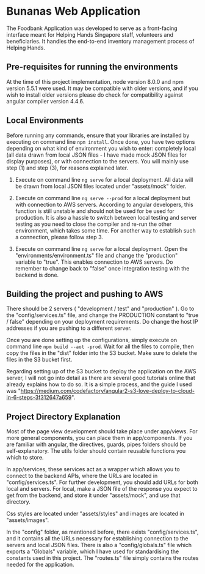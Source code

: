 # Bunanas Web Application

The Foodbank Application was developed to serve as a front-facing interface meant for Helping Hands Singapore staff, volunteers and beneficiaries. It handles the end-to-end inventory management process of Helping Hands.

## Pre-requisites for running the environments

At the time of this project implementation, node version 8.0.0 and npm version 5.5.1 were used. It may be compatible with older versions, and if you wish to install older versions please do check for compatibility against angular compiler version 4.4.6.

## Local Environments

Before running any commands, ensure that your libraries are installed by executing on command line `npm install`. Once done, you have two options depending on what kind of environment you wish to enter: completely local (all data drawn from local JSON files - I have made mock JSON files for display purposes), or with connection to the servers. You will mainly use step (1) and step (3), for reasons explained later.

1. Execute on command line `ng serve` for a local deployment. All data will be drawn from local JSON files located under "assets/mock" folder.

2. Execute on command line `ng serve --prod` for a local deployment but with connection to AWS servers. According to angular developers, this function is still unstable and should not be used for be used for production. It is also a hassle to switch between local testing and server testing as you need to close the compiler and re-run the other environment, which takes some time. For another way to establish such a connection, please follow step 3.

3. Execute on command line `ng serve` for a local deployment. Open the "environments/environment.ts" file and change the "production" variable to "true". This enables connection to AWS servers. Do remember to change back to "false" once integration testing with the backend is done.

## Building the project and pushing to AWS

There should be 2 servers ( "development / test" and "production" ). Go to the "config/services.ts" file, and change the PRODUCTION constant to "true / false" depending on your deployment requirements. Do change the host IP addresses if you are pushing to a different server.

Once you are done setting up the configurations, simply execute on command line `npm build --aot -prod`. Wait for all the files to compile, then copy the files in the "dist" folder into the S3 bucket. Make sure to delete the files in the S3 bucket first.

Regarding setting up of the S3 bucket to deploy the application on the AWS server, I will not go into detail as there are several good tutorials online that already explains how to do so. It is a simple process, and the guide I used was "https://medium.com/codefactory/angular2-s3-love-deploy-to-cloud-in-6-steps-3f312647a659".

## Project Directory Explanation

Most of the page view development should take place under app/views. For more general components, you can place them in app/components. If you are familiar with angular, the directives, guards, pipes folders should be self-explanatory. The utils folder should contain reusable functions you which to store.

In app/services, these services act as a wrapper which allows you to connect to the backend APIs, where the URLs are located in "config/services.ts". For further development, you should add URLs for both local and servers. For local, make a JSON file of the response you expect to get from the backend, and store it under "assets/mock", and use that directory.

Css styles are located under "assets/styles" and images are located in "assets/images".

In the "config" folder, as mentioned before, there exists "config/services.ts", and it contains all the URLs necessary for establishing connection to the servers and local JSON files. There is also a "config/globals.ts" file which exports a "Globals" variable, which I have used for standardising the constants used in this project. The "routes.ts" file simply contains the routes needed for the application.
